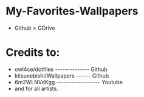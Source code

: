 # My-Favorites-Wallpapers
* Github > GDrive

# Credits to:
* owl4ce/dotfiles -------------- Github
* kitsunebishi/Wallpapers ------ Github
* 6m2WLNVdKgg ------------------ Youtube
* and for all artists.
